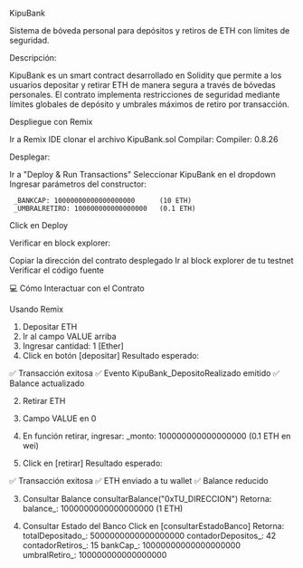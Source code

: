 KipuBank

Sistema de bóveda personal para depósitos y retiros de ETH con límites de seguridad.


Descripción:


KipuBank es un smart contract desarrollado en Solidity que permite a los usuarios depositar y retirar ETH de manera segura a través de bóvedas personales. El contrato implementa restricciones de seguridad mediante límites globales de depósito y umbrales máximos de retiro por transacción.



Despliegue con Remix

Ir a Remix IDE
clonar el archivo KipuBank.sol
Compilar:
Compiler: 0.8.26

Desplegar:

Ir a "Deploy & Run Transactions"
Seleccionar KipuBank en el dropdown
Ingresar parámetros del constructor:

     _BANKCAP: 10000000000000000000      (10 ETH)
     _UMBRALRETIRO: 100000000000000000   (0.1 ETH)

Click en Deploy


Verificar en block explorer:

Copiar la dirección del contrato desplegado
Ir al block explorer de tu testnet
Verificar el código fuente



💻 Cómo Interactuar con el Contrato


Usando Remix


1. Depositar ETH
1. Ir al campo VALUE arriba
2. Ingresar cantidad: 1 [Ether]
3. Click en botón [depositar]
Resultado esperado:

✅ Transacción exitosa
✅ Evento KipuBank_DepositoRealizado emitido
✅ Balance actualizado

2. Retirar ETH

1. Campo VALUE en 0
2. En función retirar, ingresar:
   _monto: 100000000000000000  (0.1 ETH en wei)
3. Click en [retirar]
Resultado esperado:

✅ Transacción exitosa
✅ ETH enviado a tu wallet
✅ Balance reducido


3. Consultar Balance
consultarBalance("0xTU_DIRECCION")
Retorna:
balance_: 1000000000000000000  (1 ETH)


4. Consultar Estado del Banco
Click en [consultarEstadoBanco]
Retorna:
totalDepositado_: 5000000000000000000
contadorDepositos_: 42
contadorRetiros_: 15
bankCap_: 10000000000000000000
umbralRetiro_: 100000000000000000